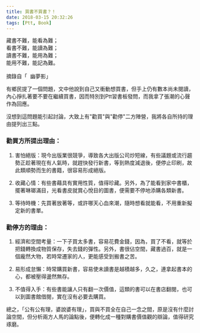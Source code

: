 ```yaml
---
title: 買書不買書？！
date: 2018-03-15 20:32:26
tags: [Ptt, Book]
---
```


<pre>
藏書不難，能看為難；
看書不難，能讀為難； 
讀書不難，能用為難； 
能用不難，能記為難。

摘錄自「 幽夢影」
</pre>

有鄉民提了一個問題，文中他說到自己又衝動想買書，但手上仍有數本尚未閱讀，內心掙扎著要不要在繼續買書，因而特別到Ptt習書板發問，而我拿了張潮的心聲作為回應。

沒想到這問題能引起討論，大致上有"勸買"與"勸停"二方陣營，我將各自所持的理由提列出三點。

### 勸買方所提出理由：

1. 害怕絕版：現今出版業很競爭，導致各大出版公司炒短線，有些議題或流行趨勢正趁著現在有人氣時，就趕快發行新書，等到熱度減退後，便停止印刷，故此類順勢而生的書籍，很容易形成絕版。

2. 收藏心情：有些書藉具有實用性質，值得珍藏。另外，為了能看到家中書櫃，擺著琳瑯滿目，光看書皮就賞心悅目的圖書，便需要不停地添購各類新書。

3. 等待時機：先買著放著等，或許哪天心血來潮，隨時想看就能看，不用重新擬定新的書單。

### 勸停方的理由：

1. 經濟和空間考量：一下子買太多書，容易花費金錢，因為，買了不看，就等於把錢轉換成物質保存，失去錢的彈性。另外，書很佔空間，藏書過百，就是一個龐然大物，若時常遷家的人，更能感受到搬書之苦。

2. 易形成怠懶：時常購買新書，容易使未讀書是越積越多，久之，連拿起書本的心，都被壓得盪然無存。

3. 不值得入手：有些書能讓人只有翻一次價值，這類的書可以在書店翻閱，也可以到圖書館借閱，實在沒有必要去購買。

總之，「公有公有理，婆說婆有理」，買與不買全在自己一念之間，原是沒有什麼討論空間，但分析兩方人馬的論點後，便轉化成一種對購書價值觀的辯論，值得研究琢磨。
